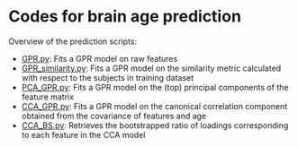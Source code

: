 # Codes for brain age prediction
Overview of the prediction scripts:
* [GPR.py](GPR.py): Fits a GPR model on raw features
* [GPR_similarity.py](GPR_similarity.py): Fits a GPR model on the similarity metric calculated with respect to the subjects in training dataset
* [PCA_GPR.py](PCA_GPR.py): Fits a GPR model on the (top) principal components of the feature matrix
* [CCA_GPR.py](CCA_GPR.py): Fits a GPR model on the canonical correlation component obtained from the covariance of features and age
* [CCA_BS.py](CA_BS.py): Retrieves the bootstrapped ratio of loadings corresponding to each feature in the CCA model

